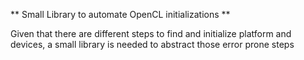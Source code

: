 ** Small Library to automate OpenCL initializations **

Given that there are different steps to find and initialize platform and
devices, a small library is needed to abstract those error prone steps

